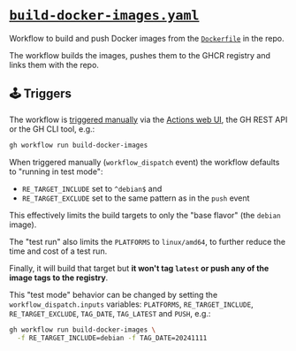 # [`build-docker-images.yaml`]

Workflow to build and push Docker images from the [`Dockerfile`] in the repo.

The workflow builds the images, pushes them to the GHCR registry and links them
with the repo.

## 🕹️ Triggers

The workflow is [triggered manually] via the [Actions web UI], the GH REST API
or the GH CLI tool, e.g.:

```sh
gh workflow run build-docker-images
```

When triggered manually (`workflow_dispatch` event) the workflow defaults to
"running in test mode":

* `RE_TARGET_INCLUDE` set to `^debian$` and
* `RE_TARGET_EXCLUDE` set to the same pattern as in the `push` event

This effectively limits the build targets to only the "base flavor" (the
`debian` image).

The "test run" also limits the `PLATFORMS` to `linux/amd64`, to further reduce
the time and cost of a test run.

Finally, it will build that target but **it won't tag `latest` or push any of
the image tags to the registry**.

This "test mode" behavior can be changed by setting the
`workflow_dispatch.inputs` variables: `PLATFORMS`, `RE_TARGET_INCLUDE`,
`RE_TARGET_EXCLUDE`, `TAG_DATE`, `TAG_LATEST` and `PUSH`, e.g.:

```sh
gh workflow run build-docker-images \
  -f RE_TARGET_INCLUDE=debian -f TAG_DATE=20241111
```

[Actions web UI]: https://github.com/jjmaestro/bzldocker/actions/workflows/build-docker-images.yaml
[`Dockerfile`]: https://github.com/jjmaestro/bzldocker/blob/main/Dockerfile
[`build-docker-images.yaml`]: build-docker-images.yaml
[triggered manually]: https://docs.github.com/en/actions/writing-workflows/choosing-when-your-workflow-runs/events-that-trigger-workflows#workflow_dispatch
